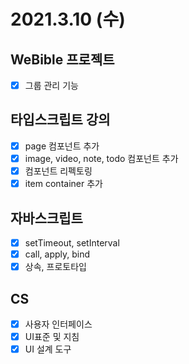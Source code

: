 # 2021.3.10 (수)

## WeBible 프로젝트

- [x] 그룹 관리 기능

## 타입스크립트 강의

- [x] page 컴포넌트 추가
- [x] image, video, note, todo 컴포넌트 추가
- [x] 컴포넌트 리펙토링
- [x] item container 추가

## 자바스크립트

- [x] setTimeout, setInterval
- [x] call, apply, bind
- [x] 상속, 프로토타입

## CS

- [x] 사용자 인터페이스
- [x] UI표준 및 지침
- [x] UI 설계 도구
